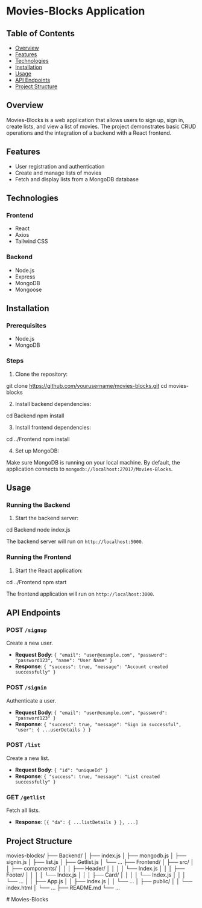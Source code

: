 

# Movies-Blocks Application

## Table of Contents

- [Overview](#overview)
- [Features](#features)
- [Technologies](#technologies)
- [Installation](#installation)
- [Usage](#usage)
- [API Endpoints](#api-endpoints)
- [Project Structure](#project-structure)

## Overview

Movies-Blocks is a web application that allows users to sign up, sign in, create lists, and view a list of movies. The project demonstrates basic CRUD operations and the integration of a backend with a React frontend.

## Features

- User registration and authentication
- Create and manage lists of movies
- Fetch and display lists from a MongoDB database

## Technologies

### Frontend

- React
- Axios
- Tailwind CSS

### Backend

- Node.js
- Express
- MongoDB
- Mongoose

## Installation

### Prerequisites

- Node.js
- MongoDB

### Steps

1. Clone the repository:


git clone https://github.com/yourusername/movies-blocks.git
cd movies-blocks


2. Install backend dependencies:


cd Backend
npm install


3. Install frontend dependencies:


cd ../Frontend
npm install

4. Set up MongoDB:

Make sure MongoDB is running on your local machine. By default, the application connects to `mongodb://localhost:27017/Movies-Blocks`.

## Usage

### Running the Backend

1. Start the backend server:


cd Backend
node index.js


The backend server will run on `http://localhost:5000`.

### Running the Frontend

1. Start the React application:


cd ../Frontend
npm start


The frontend application will run on `http://localhost:3000`.

## API Endpoints

### POST `/signup`

Create a new user.

- **Request Body**: `{ "email": "user@example.com", "password": "password123", "name": "User Name" }`
- **Response**: `{ "success": true, "message": "Account created successfully" }`

### POST `/signin`

Authenticate a user.

- **Request Body**: `{ "email": "user@example.com", "password": "password123" }`
- **Response**: `{ "success": true, "message": "Sign in successful", "user": { ...userDetails } }`

### POST `/list`

Create a new list.

- **Request Body**: `{ "id": "uniqueId" }`
- **Response**: `{ "success": true, "message": "List created successfully" }`

### GET `/getlist`

Fetch all lists.

- **Response**: `[{ "da": { ...listDetails } }, ...]`

## Project Structure

movies-blocks/
├── Backend/
│   ├── index.js
│   ├── mongodb.js
│   ├── signin.js
│   ├── list.js
│   ├── Getlist.js
│   └── ...
├── Frontend/
│   ├── src/
│   │   ├── components/
│   │   │   ├── Header/
│   │   │   │   └── Index.js
│   │   │   ├── Footer/
│   │   │   │   └── Index.js
│   │   │   ├── Card/
│   │   │   │   └── Index.js
│   │   │   └── ...
│   │   ├── App.js
│   │   ├── index.js
│   │   └── ...
│   ├── public/
│   │   └── index.html
│   └── ...
├── README.md
└── ...





#   M o v i e s - B l o c k s  
 